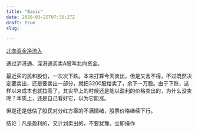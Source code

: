 ```yaml
---
title: "Basic"
date: 2020-03-25T07:36:27Z
draft: true
slug: 

---
```


[北向资金净流入](
https://emdatah5.eastmoney.com/dc/hsgtn/index)

通过沪港通、深港通买卖A股叫北向资金。

最近买的民和股份，一次次下跌。本来打算今天卖出，但是又舍不得，不过既然决定要卖出，还是要卖出一部分，就把3200股给卖了，余下一万股。由于下跌，这样以来成本也就拉高了。其实早上的时候还是能以盈利的价格卖出的，为什么没卖呢？本质上，还是自己看好它，以为它能涨。

但是还是低估了股民对分红方案的不满情绪，股票价格继续下行。

结论：凡是盈利的，又计划卖出的，不要犹豫。立即操作